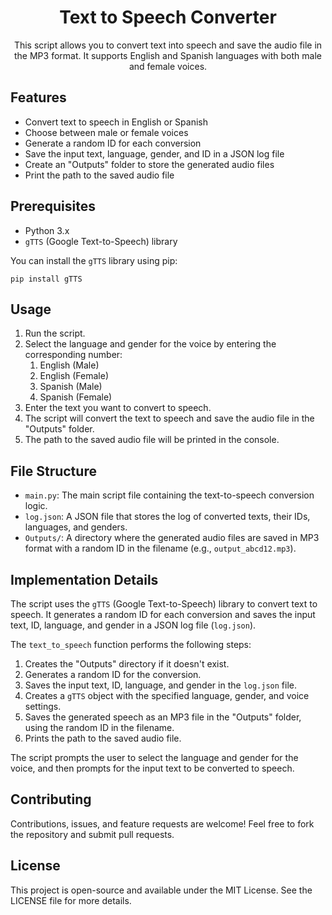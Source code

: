 <div align="center">

# Text to Speech Converter

This script allows you to convert text into speech and save the audio file in the MP3 format. It supports English and Spanish languages with both male and female voices.

</div>

## Features

- Convert text to speech in English or Spanish
- Choose between male or female voices
- Generate a random ID for each conversion
- Save the input text, language, gender, and ID in a JSON log file
- Create an "Outputs" folder to store the generated audio files
- Print the path to the saved audio file

## Prerequisites

- Python 3.x
- `gTTS` (Google Text-to-Speech) library

You can install the `gTTS` library using pip:

```
pip install gTTS
```

## Usage

1. Run the script.
2. Select the language and gender for the voice by entering the corresponding number:
   1. English (Male)
   2. English (Female)
   3. Spanish (Male)
   4. Spanish (Female)
3. Enter the text you want to convert to speech.
4. The script will convert the text to speech and save the audio file in the "Outputs" folder.
5. The path to the saved audio file will be printed in the console.

## File Structure

- `main.py`: The main script file containing the text-to-speech conversion logic.
- `log.json`: A JSON file that stores the log of converted texts, their IDs, languages, and genders.
- `Outputs/`: A directory where the generated audio files are saved in MP3 format with a random ID in the filename (e.g., `output_abcd12.mp3`).

## Implementation Details

The script uses the `gTTS` (Google Text-to-Speech) library to convert text to speech. It generates a random ID for each conversion and saves the input text, ID, language, and gender in a JSON log file (`log.json`).

The `text_to_speech` function performs the following steps:

1. Creates the "Outputs" directory if it doesn't exist.
2. Generates a random ID for the conversion.
3. Saves the input text, ID, language, and gender in the `log.json` file.
4. Creates a `gTTS` object with the specified language, gender, and voice settings.
5. Saves the generated speech as an MP3 file in the "Outputs" folder, using the random ID in the filename.
6. Prints the path to the saved audio file.

The script prompts the user to select the language and gender for the voice, and then prompts for the input text to be converted to speech.

## Contributing

Contributions, issues, and feature requests are welcome! Feel free to fork the repository and submit pull requests.

## License

This project is open-source and available under the MIT License. See the LICENSE file for more details.